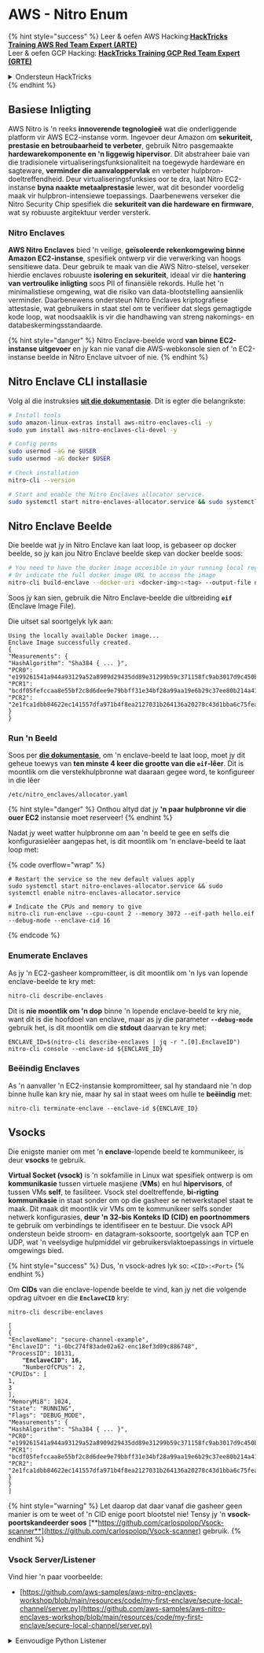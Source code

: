 # AWS - Nitro Enum

{% hint style="success" %}
Leer & oefen AWS Hacking:<img src="/.gitbook/assets/image.png" alt="" data-size="line">[**HackTricks Training AWS Red Team Expert (ARTE)**](https://training.hacktricks.xyz/courses/arte)<img src="/.gitbook/assets/image.png" alt="" data-size="line">\
Leer & oefen GCP Hacking: <img src="/.gitbook/assets/image (2).png" alt="" data-size="line">[**HackTricks Training GCP Red Team Expert (GRTE)**<img src="/.gitbook/assets/image (2).png" alt="" data-size="line">](https://training.hacktricks.xyz/courses/grte)

<details>

<summary>Ondersteun HackTricks</summary>

* Kyk na die [**intekenplanne**](https://github.com/sponsors/carlospolop)!
* **Sluit aan by die** 💬 [**Discord-groep**](https://discord.gg/hRep4RUj7f) of die [**telegram-groep**](https://t.me/peass) of **volg** ons op **Twitter** 🐦 [**@hacktricks\_live**](https://twitter.com/hacktricks\_live)**.**
* **Deel hacking-truuks deur PR's in te dien by die** [**HackTricks**](https://github.com/carlospolop/hacktricks) en [**HackTricks Cloud**](https://github.com/carlospolop/hacktricks-cloud) github-repo's.

</details>
{% endhint %}

## Basiese Inligting

AWS Nitro is 'n reeks **innoverende tegnologieë** wat die onderliggende platform vir AWS EC2-instanse vorm. Ingevoer deur Amazon om **sekuriteit, prestasie en betroubaarheid te verbeter**, gebruik Nitro pasgemaakte **hardewarekomponente en 'n liggewig hipervisor**. Dit abstraheer baie van die tradisionele virtualiseringsfunksionaliteit na toegewyde hardeware en sagteware, **verminder die aanvaloppervlak** en verbeter hulpbron-doeltreffendheid. Deur virtualiseringsfunksies oor te dra, laat Nitro EC2-instanse **byna naakte metaalprestasie** lewer, wat dit besonder voordelig maak vir hulpbron-intensiewe toepassings. Daarbenewens verseker die Nitro Security Chip spesifiek die **sekuriteit van die hardeware en firmware**, wat sy robuuste argitektuur verder versterk.

### Nitro Enclaves

**AWS Nitro Enclaves** bied 'n veilige, **geïsoleerde rekenkomgewing binne Amazon EC2-instanse**, spesifiek ontwerp vir die verwerking van hoogs sensitiewe data. Deur gebruik te maak van die AWS Nitro-stelsel, verseker hierdie enclaves robuuste **isolering en sekuriteit**, ideaal vir die **hantering van vertroulike inligting** soos PII of finansiële rekords. Hulle het 'n minimalistiese omgewing, wat die risiko van data-blootstelling aansienlik verminder. Daarbenewens ondersteun Nitro Enclaves kriptografiese attestasie, wat gebruikers in staat stel om te verifieer dat slegs gemagtigde kode loop, wat noodsaaklik is vir die handhawing van streng nakomings- en databeskermingsstandaarde.

{% hint style="danger" %}
Nitro Enclave-beelde word **van binne EC2-instanse uitgevoer** en jy kan nie vanaf die AWS-webkonsole sien of 'n EC2-instanse beelde in Nitro Enclave uitvoer of nie.
{% endhint %}

## Nitro Enclave CLI installasie

Volg al die instruksies [**uit die dokumentasie**](https://catalog.us-east-1.prod.workshops.aws/event/dashboard/en-US/workshop/1-my-first-enclave/1-1-nitro-enclaves-cli#run-connect-and-terminate-the-enclave). Dit is egter die belangrikste:
```bash
# Install tools
sudo amazon-linux-extras install aws-nitro-enclaves-cli -y
sudo yum install aws-nitro-enclaves-cli-devel -y

# Config perms
sudo usermod -aG ne $USER
sudo usermod -aG docker $USER

# Check installation
nitro-cli --version

# Start and enable the Nitro Enclaves allocator service.
sudo systemctl start nitro-enclaves-allocator.service && sudo systemctl enable nitro-enclaves-allocator.service
```
## Nitro Enclave Beelde

Die beelde wat jy in Nitro Enclave kan laat loop, is gebaseer op docker beelde, so jy kan jou Nitro Enclave beelde skep van docker beelde soos:
```bash
# You need to have the docker image accesible in your running local registry
# Or indicate the full docker image URL to access the image
nitro-cli build-enclave --docker-uri <docker-img>:<tag> --output-file nitro-img.eif
```
Soos jy kan sien, gebruik die Nitro Enclave-beelde die uitbreiding **`eif`** (Enclave Image File).

Die uitset sal soortgelyk lyk aan:
```
Using the locally available Docker image...
Enclave Image successfully created.
{
"Measurements": {
"HashAlgorithm": "Sha384 { ... }",
"PCR0": "e199261541a944a93129a52a8909d29435dd89e31299b59c371158fc9ab3017d9c450b0a580a487e330b4ac691943284",
"PCR1": "bcdf05fefccaa8e55bf2c8d6dee9e79bbff31e34bf28a99aa19e6b29c37ee80b214a414b7607236edf26fcb78654e63f",
"PCR2": "2e1fca1dbb84622ec141557dfa971b4f8ea2127031b264136a20278c43d1bba6c75fea286cd4de9f00450b6a8db0e6d3"
}
}
```
### Run 'n Beeld

Soos per [**die dokumentasie**](https://catalog.us-east-1.prod.workshops.aws/event/dashboard/en-US/workshop/1-my-first-enclave/1-1-nitro-enclaves-cli#run-connect-and-terminate-the-enclave), om 'n enclave-beeld te laat loop, moet jy dit geheue toewys van **ten minste 4 keer die grootte van die `eif`-lêer**. Dit is moontlik om die verstekhulpbronne wat daaraan gegee word, te konfigureer in die lêer
```shell
/etc/nitro_enclaves/allocator.yaml
```
{% hint style="danger" %}
Onthou altyd dat jy **'n paar hulpbronne vir die ouer EC2** instansie moet reserveer!
{% endhint %}

Nadat jy weet watter hulpbronne om aan 'n beeld te gee en selfs die konfigurasielêer aangepas het, is dit moontlik om 'n enclave-beeld te laat loop met:

{% code overflow="wrap" %}
```shell
# Restart the service so the new default values apply
sudo systemctl start nitro-enclaves-allocator.service && sudo systemctl enable nitro-enclaves-allocator.service

# Indicate the CPUs and memory to give
nitro-cli run-enclave --cpu-count 2 --memory 3072 --eif-path hello.eif --debug-mode --enclave-cid 16
```
{% endcode %}

### Enumerate Enclaves

As jy 'n EC2-gasheer kompromitteer, is dit moontlik om 'n lys van lopende enclave-beelde te kry met:
```bash
nitro-cli describe-enclaves
```
Dit is **nie moontlik om 'n dop** binne 'n lopende enclave-beeld te kry nie, want dit is die hoofdoel van enclave, maar as jy die parameter **`--debug-mode`** gebruik het, is dit moontlik om die **stdout** daarvan te kry met:
```shell
ENCLAVE_ID=$(nitro-cli describe-enclaves | jq -r ".[0].EnclaveID")
nitro-cli console --enclave-id ${ENCLAVE_ID}
```
### Beëindig Enclaves

As 'n aanvaller 'n EC2-instansie kompromitteer, sal hy standaard nie 'n dop binne hulle kan kry nie, maar hy sal in staat wees om hulle te **beëindig** met:
```shell
nitro-cli terminate-enclave --enclave-id ${ENCLAVE_ID}
```
## Vsocks

Die enigste manier om met 'n **enclave**-lopende beeld te kommunikeer, is deur **vsocks** te gebruik.

**Virtual Socket (vsock)** is 'n sokfamilie in Linux wat spesifiek ontwerp is om **kommunikasie** tussen virtuele masjiene (**VMs**) en hul **hipervisors**, of tussen VMs **self**, te fasiliteer. Vsock stel doeltreffende, **bi-rigting kommunikasie** in staat sonder om op die gasheer se netwerkstapel staat te maak. Dit maak dit moontlik vir VMs om te kommunikeer selfs sonder netwerk konfigurasies, **deur 'n 32-bis Konteks ID (CID) en poortnommers** te gebruik om verbindings te identifiseer en te bestuur. Die vsock API ondersteun beide stroom- en datagram-soksoorte, soortgelyk aan TCP en UDP, wat 'n veelsydige hulpmiddel vir gebruikersvlaktoepassings in virtuele omgewings bied.

{% hint style="success" %}
Dus, 'n vsock-adres lyk so: `<CID>:<Port>`
{% endhint %}

Om **CIDs** van die enclave-lopende beelde te vind, kan jy net die volgende opdrag uitvoer en die **`EnclaveCID`** kry:

<pre class="language-bash"><code class="lang-bash">nitro-cli describe-enclaves

[
{
"EnclaveName": "secure-channel-example",
"EnclaveID": "i-0bc274f83ade02a62-enc18ef3d09c886748",
"ProcessID": 10131,
<strong>    "EnclaveCID": 16,
</strong>    "NumberOfCPUs": 2,
"CPUIDs": [
1,
3
],
"MemoryMiB": 1024,
"State": "RUNNING",
"Flags": "DEBUG_MODE",
"Measurements": {
"HashAlgorithm": "Sha384 { ... }",
"PCR0": "e199261541a944a93129a52a8909d29435dd89e31299b59c371158fc9ab3017d9c450b0a580a487e330b4ac691943284",
"PCR1": "bcdf05fefccaa8e55bf2c8d6dee9e79bbff31e34bf28a99aa19e6b29c37ee80b214a414b7607236edf26fcb78654e63f",
"PCR2": "2e1fca1dbb84622ec141557dfa971b4f8ea2127031b264136a20278c43d1bba6c75fea286cd4de9f00450b6a8db0e6d3"
}
}
]
</code></pre>

{% hint style="warning" %}
Let daarop dat daar vanaf die gasheer geen manier is om te weet of 'n CID enige poort blootstel nie! Tensy jy 'n **vsock-poortskandeerder soos** [**https://github.com/carlospolop/Vsock-scanner**](https://github.com/carlospolop/Vsock-scanner) gebruik.
{% endhint %}

### Vsock Server/Listener

Vind hier 'n paar voorbeelde:

* [https://github.com/aws-samples/aws-nitro-enclaves-workshop/blob/main/resources/code/my-first-enclave/secure-local-channel/server.py](https://github.com/aws-samples/aws-nitro-enclaves-workshop/blob/main/resources/code/my-first-enclave/secure-local-channel/server.py)

<details>

<summary>Eenvoudige Python Listener</summary>
```python
#!/usr/bin/env python3

# From
https://medium.com/@F.DL/understanding-vsock-684016cf0eb0

import socket

CID = socket.VMADDR_CID_HOST
PORT = 9999

s = socket.socket(socket.AF_VSOCK, socket.SOCK_STREAM)
s.bind((CID, PORT))
s.listen()
(conn, (remote_cid, remote_port)) = s.accept()

print(f"Connection opened by cid={remote_cid} port={remote_port}")

while True:
buf = conn.recv(64)
if not buf:
break

print(f"Received bytes: {buf}")
```
</details>

## AWS Nitro Enum

### Oorsig

AWS Nitro is 'n stel tegnologieë wat die basis vorm van die volgende generasie van Amazon EC2 instances. Dit bied verbeterde sekuriteit, werkverrigting, en doeltreffendheid. Hierdie afdeling dek die verskillende aspekte van AWS Nitro en hoe om dit te ondersoek tydens pentesting.

### Nitro Enclaves

Nitro Enclaves is 'n funksie van AWS Nitro wat veilige, geïsoleerde rekenomgewings binne EC2 instances skep. Dit is nuttig vir die beskerming van sensitiewe data en die uitvoering van sekuriteitskritieke toepassings.

### Nitro Security Chip

Die Nitro Security Chip is 'n hardeware-gebaseerde sekuriteitsmeganisme wat help om die integriteit van die Nitro-stelsel te verseker. Dit beheer toegang tot geheue en stoor, en help om die risiko van sekuriteitsbreuke te verminder.

### Nitro Hypervisor

Die Nitro Hypervisor is 'n liggewig hypervisor wat die bestuur van rekenhulpbronne in EC2 instances hanteer. Dit bied verbeterde werkverrigting en sekuriteit deur die gebruik van hardeware-ondersteunde virtualisasie.

### Enum Tegnieke

1. **Identifiseer Nitro Instances**: Gebruik AWS CLI of SDK's om te bepaal of 'n EC2 instance Nitro-tegnologie gebruik.
2. **Toegang tot Nitro Enclaves**: Verken die beskikbare Nitro Enclaves en hul konfigurasies.
3. **Beveiligingskontroles**: Evalueer die sekuriteitsmaatreëls wat deur die Nitro Security Chip en Nitro Hypervisor geïmplementeer is.

### Gevolgtrekking

AWS Nitro bied 'n robuuste stel sekuriteits- en werkverrigtingverbeterings vir EC2 instances. Deur die begrip en ondersoek van hierdie tegnologieë, kan pentesters beter insig kry in die sekuriteitsposisie van AWS-omgewings.
```bash
# Using socat
socat VSOCK-LISTEN:<port>,fork EXEC:"echo Hello from server!"
```
### Vsock Client

Voorbeelde:

* [https://github.com/aws-samples/aws-nitro-enclaves-workshop/blob/main/resources/code/my-first-enclave/secure-local-channel/client.py](https://github.com/aws-samples/aws-nitro-enclaves-workshop/blob/main/resources/code/my-first-enclave/secure-local-channel/client.py)

<details>

<summary>Eenvoudige Python Kliënt</summary>
```python
#!/usr/bin/env python3

#From https://medium.com/@F.DL/understanding-vsock-684016cf0eb0

import socket

CID = socket.VMADDR_CID_HOST
PORT = 9999

s = socket.socket(socket.AF_VSOCK, socket.SOCK_STREAM)
s.connect((CID, PORT))
s.sendall(b"Hello, world!")
s.close()
```
</details>

## AWS Nitro Enum

### Oorsig

AWS Nitro is 'n stel sekuriteits- en virtualiseringstegnologieë wat gebruik word in AWS EC2. Dit is belangrik om te verstaan hoe om inligting oor Nitro-gebaseerde instansies te versamel tydens pentesting.

### Nitro Enums

1. **Instansie Metadata**: Nitro instansies het 'n spesifieke stel metadata eindpunte. Gebruik die volgende opdrag om metadata te verkry:
    ```bash
    curl http://169.254.169.254/latest/meta-data/
    ```

2. **Nitro Enklaves**: Nitro Enklaves bied 'n veilige omgewing vir sensitiewe data verwerking. Om te sien of 'n instansie Nitro Enklaves ondersteun, gebruik:
    ```bash
    aws ec2 describe-instances --instance-ids <instance-id> --query "Reservations[].Instances[].EnclaveOptions"
    ```

3. **Nitro Hypervisor**: Nitro gebruik 'n liggewig hypervisor. Om te bevestig of 'n instansie die Nitro hypervisor gebruik, kan jy die volgende opdrag uitvoer:
    ```bash
    dmesg | grep -i nitro
    ```

### Belangrike Punte

- Nitro instansies het verbeterde sekuriteitskenmerke.
- Nitro Enklaves is ideaal vir sensitiewe data verwerking.
- Kennis van Nitro se werking kan help om sekuriteitsgapings te identifiseer.

### Gevolgtrekking

Die begrip van AWS Nitro en die vermoë om relevante inligting te versamel, is noodsaaklik vir effektiewe pentesting in 'n AWS-omgewing.
```bash
# Using socat
echo "Hello, vsock!" | socat - VSOCK-CONNECT:3:5000
```
### Vsock Proxy

Die hulpmiddel vsock-proxy laat toe om 'n vsock-proxy met 'n ander adres te proxy, byvoorbeeld:
```bash
vsock-proxy 8001 ip-ranges.amazonaws.com 443 --config your-vsock-proxy.yaml
```
Dit sal die **lokale poort 8001 in vsock** stuur na `ip-ranges.amazonaws.com:443` en die lêer **`your-vsock-proxy.yaml`** mag hierdie inhoud hê wat toegang tot `ip-ranges.amazonaws.com:443` toelaat:
```yaml
allowlist:
- {address: ip-ranges.amazonaws.com, port: 443}
```
Dit is moontlik om die vsock-adresse (**`<CID>:<Port>`**) wat deur die EC2-gasheer gebruik word, te sien met (let op die `3:8001`, 3 is die CID en 8001 die poort):

{% code overflow="wrap" %}
```bash
sudo ss -l -p -n | grep v_str
v_str LISTEN 0      0                                                                              3:8001                   *:*     users:(("vsock-proxy",pid=9458,fd=3))
```
{% endcode %}

## Nitro Enclave Atestasie & KMS

Die Nitro Enclaves SDK laat 'n enclave toe om 'n **kriptografies ondertekende atestasiedokument** van die Nitro **Hypervisor** aan te vra, wat **unieke metings** spesifiek aan daardie enclave insluit. Hierdie metings, wat **hashes en platformkonfigurasie registers (PCRs)** insluit, word tydens die atestasieproses gebruik om **die enclave se identiteit te bewys** en **vertroue met eksterne dienste te bou**. Die atestasiedokument bevat tipies waardes soos PCR0, PCR1, en PCR2, wat jy voorheen teëgekom het wanneer jy 'n enclave EIF bou en stoor.

Van die [**dokumentasie**](https://catalog.us-east-1.prod.workshops.aws/event/dashboard/en-US/workshop/1-my-first-enclave/1-3-cryptographic-attestation#a-unique-feature-on-nitro-enclaves), hier is die PCR waardes:

<table><thead><tr><th width="97">PCR</th><th width="221">Hash van ...</th><th>Beskrywing</th></tr></thead><tbody><tr><td>PCR0</td><td>Enclave beeldlêer</td><td>'n Aaneenlopende meting van die inhoud van die beeldlêer, sonder die seksiedata.</td></tr><tr><td>PCR1</td><td>Linux kernel en bootstrap</td><td>'n Aaneenlopende meting van die kernel en boot ramfs data.</td></tr><tr><td>PCR2</td><td>Aansoek</td><td>'n Aaneenlopende, in-volgorde meting van die gebruikersaansoeke, sonder die boot ramfs.</td></tr><tr><td>PCR3</td><td>IAM rol toegeken aan die ouer instansie</td><td>'n Aaneenlopende meting van die IAM rol toegeken aan die ouer instansie. Verseker dat die atestasieproses slegs slaag wanneer die ouer instansie die korrekte IAM rol het.</td></tr><tr><td>PCR4</td><td>Instansie ID van die ouer instansie</td><td>'n Aaneenlopende meting van die ID van die ouer instansie. Verseker dat die atestasieproses slegs slaag wanneer die ouer instansie 'n spesifieke instansie ID het.</td></tr><tr><td>PCR8</td><td>Enclave beeldlêer ondertekeningssertifikaat</td><td>'n Meting van die ondertekeningssertifikaat gespesifiseer vir die enclave beeldlêer. Verseker dat die atestasieproses slegs slaag wanneer die enclave vanaf 'n enclave beeldlêer wat deur 'n spesifieke sertifikaat onderteken is, geboot is.</td></tr></tbody></table>

Jy kan **kriptografiese atestasie** in jou toepassings integreer en voorafgeboude integrasies met dienste soos **AWS KMS** benut. AWS KMS kan **enclave atestasies valideer** en bied atestasie-gebaseerde kondisie sleutels (`kms:RecipientAttestation:ImageSha384` en `kms:RecipientAttestation:PCR`) in sy sleutelsbeleide. Hierdie beleide verseker dat AWS KMS slegs operasies met die KMS sleutel toelaat **as die enclave se atestasiedokument geldig is** en aan die **gespesifiseerde voorwaardes** voldoen.

{% hint style="success" %}
Let daarop dat Enclaves in debug (--debug) modus atestasiedokumente genereer met PCRs wat uit nulle bestaan (`000000000000000000000000000000000000000000000000`). Daarom sal KMS beleide wat hierdie waardes nagaan, misluk.
{% endhint %}

### PCR Omseiling

Van 'n aanvaller se perspektief, let op dat sommige PCRs toelaat om sommige dele of die hele enclave beeld te verander en steeds geldig te wees (byvoorbeeld PCR4 kyk net na die ID van die ouer instansie, so om enige enclave beeld in daardie EC2 te laat loop, sal toelaat om aan hierdie potensiële PCR vereiste te voldoen).

Daarom, 'n aanvaller wat die EC2 instansie kompromitteer, mag in staat wees om ander enclave beelde te laat loop om hierdie beskermings te omseil.

Die navorsing oor hoe om nuwe beelde te verander/skep om elke beskerming te omseil (veral die nie so voor die hand liggende nie) is nog TE DOEN.

## Verwysings

* [https://medium.com/@F.DL/understanding-vsock-684016cf0eb0](https://medium.com/@F.DL/understanding-vsock-684016cf0eb0)
* Al die dele van die Nitro tutoriaal van AWS: [https://catalog.us-east-1.prod.workshops.aws/event/dashboard/en-US/workshop/1-my-first-enclave/1-1-nitro-enclaves-cli](https://catalog.us-east-1.prod.workshops.aws/event/dashboard/en-US/workshop/1-my-first-enclave/1-1-nitro-enclaves-cli)

{% hint style="success" %}
Leer & oefen AWS Hacking:<img src="/.gitbook/assets/image.png" alt="" data-size="line">[**HackTricks Training AWS Red Team Expert (ARTE)**](https://training.hacktricks.xyz/courses/arte)<img src="/.gitbook/assets/image.png" alt="" data-size="line">\
Leer & oefen GCP Hacking: <img src="/.gitbook/assets/image (2).png" alt="" data-size="line">[**HackTricks Training GCP Red Team Expert (GRTE)**<img src="/.gitbook/assets/image (2).png" alt="" data-size="line">](https://training.hacktricks.xyz/courses/grte)

<details>

<summary>Ondersteun HackTricks</summary>

* Kyk na die [**intekenplanne**](https://github.com/sponsors/carlospolop)!
* **Sluit aan by die** 💬 [**Discord groep**](https://discord.gg/hRep4RUj7f) of die [**telegram groep**](https://t.me/peass) of **volg** ons op **Twitter** 🐦 [**@hacktricks\_live**](https://twitter.com/hacktricks\_live)**.**
* **Deel hacking truuks deur PRs in te dien by die** [**HackTricks**](https://github.com/carlospolop/hacktricks) en [**HackTricks Cloud**](https://github.com/carlospolop/hacktricks-cloud) github repos.

</details>
{% endhint %}
